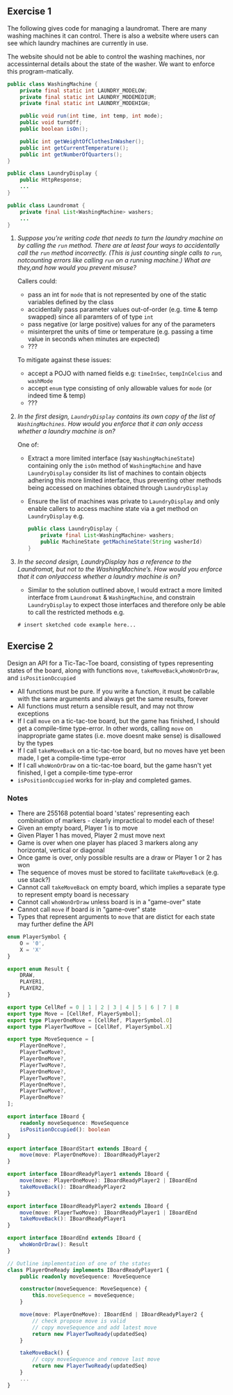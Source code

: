 ## Exercise 1

The following gives code for managing a laundromat. There are many washing machines it can control. There is also a website where users can see which laundry machines are currently in use.

The  website  should  not  be  able  to  control  the  washing  machines,  nor  accessinternal details about the state of the washer.  We want to enforce this program-matically.

```java
public class WashingMachine {
    private final static int LAUNDRY_MODELOW;
    private final static int LAUNDRY_MODEMEDIUM;
    private final static int LAUNDRY_MODEHIGH;

    public void run(int time, int temp, int mode);
    public void turnOff;
    public boolean isOn();

    public int getWeightOfClothesInWasher();
    public int getCurrentTemperature();
    public int getNumberOfQuarters();
}

public class LaundryDisplay {
    public HttpResponse;
    ...
}

public class Laundromat {
    private final List<WashingMachine> washers;
    ...
}
```

1. _Suppose you’re writing code that needs to turn the laundry machine on by calling the `run` method. There are at least  four ways to accidentally call the `run` method incorrectly. (This is just counting single calls to `run`, notcounting errors like calling `run` on a running machine.) What are they,and how would you prevent misuse?_

    Callers could:
    
    -  pass an int for `mode` that is not represented by one of the static variables defined by the class
    - accidentally pass parameter values out-of-order (e.g. time & temp swapped) since all paramters of of type `int`
    - pass negative (or large positive) values for any of the parameters
    - misinterpret the units of time or temperature (e.g. passing a time value in seconds when minutes are expected)
    - ???

    To mitigate against these issues:

    - accept a POJO with named fields e.g: `timeInSec`, `tempInCelcius` and `washMode` 
    - accept `enum` type consisting of only allowable values for `mode` (or indeed time & temp)
    -  ???

2. _In the first design, `LaundryDisplay` contains its own  copy of the list of `WashingMachines`. How would you enforce that it can only access whether a laundry machine is on?_

    One of:

    - Extract a more limited interface (say `WashingMachineState`) containing only the `isOn` method of `WashingMachine` and have `LaundryDisplay` consider its list of machines to contain objects adhering this more limited interface, thus preventing other methods being accessed on machines obtained through `LaundryDisplay`
    
    -  Ensure the list of machines was private to `LaundryDisplay` and only enable callers to access machine state via a get method on `LaundryDisplay` e.g.

        ```java
        public class LaundryDisplay {
            private final List<WashingMachine> washers;
            public MachineState getMachineState(String washerId)
        }
        ```
3. _In the second design, LaundryDisplay has a reference to the Laundromat, but not to the WashingMachine’s.  How would you enforce that it can onlyaccess whether a laundry machine is on?_

    - Similar to the solution outlined above, I would extract a more limited interface from `Laundromat` & `WashingMachine`, and constrain `LaundryDisplay` to expect those interfaces and therefore only be able to call the restricted methods e.g.

    ```
    # insert sketched code example here...
    ```

## Exercise 2

Design an API for a Tic-Tac-Toe board, consisting of types representing states of the board, along with functions `move`, `takeMoveBack`,`whoWonOrDraw`, and `isPositionOccupied`

- All functions must be pure.  If you write a function, it must be callable with the same arguments and always get the same results, forever
- All functions must return a sensible result, and may not throw exceptions
- If I call `move` on a tic-tac-toe board, but the game has finished, I should get a compile-time type-error. In other words, calling `move` on inappropriate game states (i.e. move doesnt make sense) is disallowed by the types
- If I call `takeMoveBack` on a tic-tac-toe board, but no moves have yet been made, I get a compile-time type-error
- If I call `whoWonOrDraw` on a tic-tac-toe board, but the game hasn't yet finished, I get a compile-time type-error
- `isPositionOccupied` works for in-play and completed games.

### Notes

- There are 255168 potential board 'states' representing each combination of markers - clearly impractical to model each of these!
- Given an empty board, Player 1 is to move
- Given Player 1 has moved, Player 2 must move next
- Game is over when one player has placed 3 markers along any horizontal, vertical or diagonal
- Once game is over, only possible results are a draw or Player 1 or 2 has won
- The sequence of moves must be stored to facilitate `takeMoveBack` (e.g. use stack?)
- Cannot call `takeMoveBack` on empty board, which implies a separate type to represent empty board is necessary
- Cannot call `whoWonOrDraw` unless board is in a "game-over" state
- Cannot call `move` if board _is_ in "game-over" state
- Types that represent arguments to `move` that are distict for each state may further define the API

```ts
enum PlayerSymbol {
    O = '0',
    X = 'X'
}

export enum Result {
    DRAW,
    PLAYER1,
    PLAYER2,
}

export type CellRef = 0 | 1 | 2 | 3 | 4 | 5 | 6 | 7 | 8
export type Move = [CellRef, PlayerSymbol];
export type PlayerOneMove = [CellRef, PlayerSymbol.O]
export type PlayerTwoMove = [CellRef, PlayerSymbol.X]

export type MoveSequence = [
    PlayerOneMove?,
    PlayerTwoMove?,
    PlayerOneMove?,
    PlayerTwoMove?,
    PlayerOneMove?,
    PlayerTwoMove?,
    PlayerOneMove?,
    PlayerTwoMove?,
    PlayerOneMove?
];

export interface IBoard {
    readonly moveSequence: MoveSequence
    isPositionOccupied(): boolean
}

export interface IBoardStart extends IBoard {
    move(move: PlayerOneMove): IBoardReadyPlayer2
}

export interface IBoardReadyPlayer1 extends IBoard {
    move(move: PlayerOneMove): IBoardReadyPlayer2 | IBoardEnd
    takeMoveBack(): IBoardReadyPlayer2
}

export interface IBoardReadyPlayer2 extends IBoard {
    move(move: PlayerTwoMove): IBoardReadyPlayer1 | IBoardEnd
    takeMoveBack(): IBoardReadyPlayer1
}

export interface IBoardEnd extends IBoard {
    whoWonOrDraw(): Result
}

// Outline implementation of one of the states
class PlayerOneReady implements IBoardReadyPlayer1 {
    public readonly moveSequence: MoveSequence

    constructor(moveSequence: MoveSequence) {
        this.moveSequence = moveSequence;
    }

    move(move: PlayerOneMove): IBoardEnd | IBoardReadyPlayer2 {
        // check propose move is valid
        // copy moveSequence and add latest move
        return new PlayerTwoReady(updatedSeq)
    }

    takeMoveBack() {
        // copy moveSequence and remove last move
        return new PlayerTwoReady(updatedSeq)
    }
    ...
}
```

